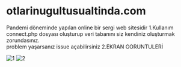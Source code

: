 # otlarinugultusualtinda.com
Pandemi döneminde yapılan online bir sergi web sitesidir
1.Kullanım <br/>
connect.php dosyası oluşturup veri tabanını siz kendiniz oluşturmak zorundasınız.<br/>
problem yaşarsanız issue açabilirsiniz
2.EKRAN GORUNTULERİ

![1](https://user-images.githubusercontent.com/32902525/103443686-c761f300-4c72-11eb-8c99-91874b9955ac.png)
![2](https://user-images.githubusercontent.com/32902525/103443698-dd6fb380-4c72-11eb-853a-ffc67818be1d.png)

